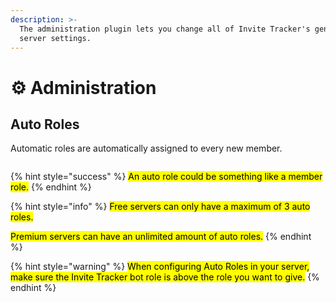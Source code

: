 ```yaml
---
description: >-
  The administration plugin lets you change all of Invite Tracker's general
  server settings.
---
```


# ⚙️ Administration

## Auto Roles

Automatic roles are automatically assigned to every new member.

<div data-full-width="true"><img src="../../.gitbook/assets/Administration.gif" alt=""></div>

{% hint style="success" %}
<mark style="color:$success;">An auto role could be something like a member role.</mark>
{% endhint %}

{% hint style="info" %}
<mark style="color:$info;">Free servers can only have a maximum of 3 auto roles.</mark>

<mark style="color:$info;">Premium servers can have an unlimited amount of auto roles.</mark>
{% endhint %}

{% hint style="warning" %}
<mark style="color:$warning;">When configuring Auto Roles in your server, make sure the Invite Tracker bot role is above the role you want to give.</mark>
{% endhint %}
